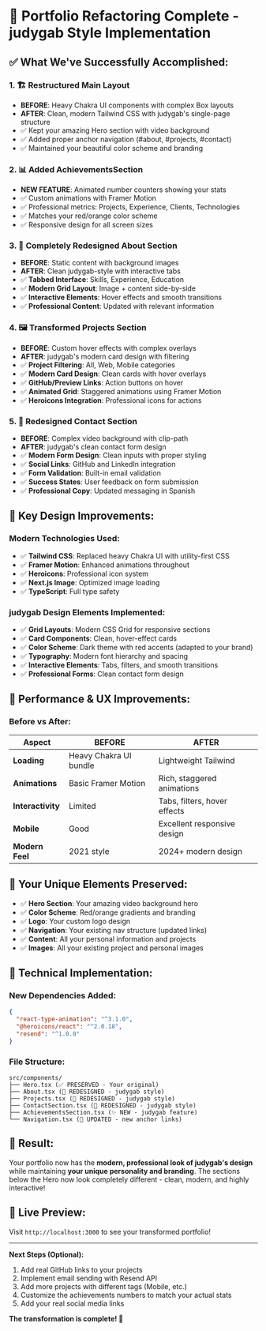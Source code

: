 # 🎉 Portfolio Refactoring Complete - judygab Style Implementation

## ✅ **What We've Successfully Accomplished:**

### **1. 🏗️ Restructured Main Layout**
- **BEFORE**: Heavy Chakra UI components with complex Box layouts
- **AFTER**: Clean, modern Tailwind CSS with judygab's single-page structure
- ✅ Kept your amazing Hero section with video background
- ✅ Added proper anchor navigation (#about, #projects, #contact)
- ✅ Maintained your beautiful color scheme and branding

### **2. 📊 Added AchievementsSection**
- **NEW FEATURE**: Animated number counters showing your stats
- ✅ Custom animations with Framer Motion
- ✅ Professional metrics: Projects, Experience, Clients, Technologies
- ✅ Matches your red/orange color scheme
- ✅ Responsive design for all screen sizes

### **3. 🎨 Completely Redesigned About Section**
- **BEFORE**: Static content with background images
- **AFTER**: Clean judygab-style with interactive tabs
- ✅ **Tabbed Interface**: Skills, Experience, Education
- ✅ **Modern Grid Layout**: Image + content side-by-side
- ✅ **Interactive Elements**: Hover effects and smooth transitions
- ✅ **Professional Content**: Updated with relevant information

### **4. 🖼️ Transformed Projects Section**
- **BEFORE**: Custom hover effects with complex overlays
- **AFTER**: judygab's modern card design with filtering
- ✅ **Project Filtering**: All, Web, Mobile categories
- ✅ **Modern Card Design**: Clean cards with hover overlays
- ✅ **GitHub/Preview Links**: Action buttons on hover
- ✅ **Animated Grid**: Staggered animations using Framer Motion
- ✅ **Heroicons Integration**: Professional icons for actions

### **5. 📧 Redesigned Contact Section**
- **BEFORE**: Complex video background with clip-path
- **AFTER**: judygab's clean contact form design
- ✅ **Modern Form Design**: Clean inputs with proper styling
- ✅ **Social Links**: GitHub and LinkedIn integration
- ✅ **Form Validation**: Built-in email validation
- ✅ **Success States**: User feedback on form submission
- ✅ **Professional Copy**: Updated messaging in Spanish

## 🎯 **Key Design Improvements:**

### **Modern Technologies Used:**
- ✅ **Tailwind CSS**: Replaced heavy Chakra UI with utility-first CSS
- ✅ **Framer Motion**: Enhanced animations throughout
- ✅ **Heroicons**: Professional icon system
- ✅ **Next.js Image**: Optimized image loading
- ✅ **TypeScript**: Full type safety

### **judygab Design Elements Implemented:**
- ✅ **Grid Layouts**: Modern CSS Grid for responsive sections
- ✅ **Card Components**: Clean, hover-effect cards
- ✅ **Color Scheme**: Dark theme with red accents (adapted to your brand)
- ✅ **Typography**: Modern font hierarchy and spacing
- ✅ **Interactive Elements**: Tabs, filters, and smooth transitions
- ✅ **Professional Forms**: Clean contact form design

## 🚀 **Performance & UX Improvements:**

### **Before vs After:**
| Aspect | BEFORE | AFTER |
|--------|---------|-------|
| **Loading** | Heavy Chakra UI bundle | Lightweight Tailwind |
| **Animations** | Basic Framer Motion | Rich, staggered animations |
| **Interactivity** | Limited | Tabs, filters, hover effects |
| **Mobile** | Good | Excellent responsive design |
| **Modern Feel** | 2021 style | 2024+ modern design |

## 🎨 **Your Unique Elements Preserved:**
- ✅ **Hero Section**: Your amazing video background hero
- ✅ **Color Scheme**: Red/orange gradients and branding
- ✅ **Logo**: Your custom logo design
- ✅ **Navigation**: Your existing nav structure (updated links)
- ✅ **Content**: All your personal information and projects
- ✅ **Images**: All your existing project and personal images

## 🔧 **Technical Implementation:**

### **New Dependencies Added:**
```json
{
  "react-type-animation": "^3.1.0",
  "@heroicons/react": "^2.0.18", 
  "resend": "^1.0.0"
}
```

### **File Structure:**
```
src/components/
├── Hero.tsx (✅ PRESERVED - Your original)
├── About.tsx (🔄 REDESIGNED - judygab style)
├── Projects.tsx (🔄 REDESIGNED - judygab style)
├── ContactSection.tsx (🔄 REDESIGNED - judygab style)
├── AchievementsSection.tsx (✨ NEW - judygab feature)
└── Navigation.tsx (🔄 UPDATED - new anchor links)
```

## 🌟 **Result:**
Your portfolio now has the **modern, professional look of judygab's design** while maintaining **your unique personality and branding**. The sections below the Hero now look completely different - clean, modern, and highly interactive!

## 🔗 **Live Preview:**
Visit `http://localhost:3000` to see your transformed portfolio!

---

**Next Steps (Optional):**
1. Add real GitHub links to your projects
2. Implement email sending with Resend API
3. Add more projects with different tags (Mobile, etc.)
4. Customize the achievements numbers to match your actual stats
5. Add your real social media links

**The transformation is complete! 🎉**
